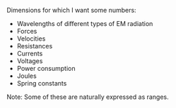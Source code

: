 Dimensions for which I want some numbers:

- Wavelengths of different types of EM radiation
- Forces
- Velocities
- Resistances
- Currents
- Voltages
- Power consumption
- Joules
- Spring constants

Note: Some of these are naturally expressed as ranges.
